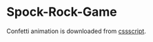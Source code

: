 # Spock-Rock-Game

Confetti animation is downloaded from [cssscript](https://www.cssscript.com/confetti-falling-animation/).
